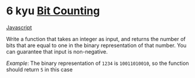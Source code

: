 # 6 kyu [Bit Counting](https://www.codewars.com/kata/526571aae218b8ee490006f4)

<!-- START LANGUAGE_LINKS -->

[Javascript](./javascript.js)

<!-- END LANGUAGE_LINKS -->

Write a function that takes an integer as input, and returns the number of bits that are equal to one in the binary representation of that number. You can guarantee that input is non-negative.

*Example*: The binary representation of `1234` is `10011010010`, so the function should return `5` in this case
